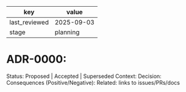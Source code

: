 | key | value |
| --- | --- |
| last_reviewed | 2025-09-03 |
| stage | planning |

# ADR-0000: <Decision>
Status: Proposed | Accepted | Superseded
Context:
Decision:
Consequences (Positive/Negative):
Related: links to issues/PRs/docs
